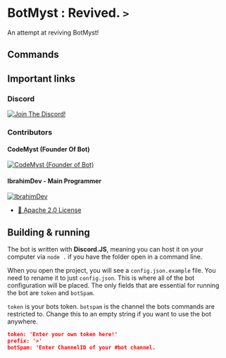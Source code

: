 # BotMyst : Revived. `>`

An attempt at reviving BotMyst!  

## Commands

## Important links


### Discord
[![Join The Discord!](https://img.shields.io/discord/298510542535000065?color=orange&label=Join%20The%20Discord!%21)](https://discord.gg/QBJu4Dq)


### Contributors

#### CodeMyst (Founder Of Bot)
[![CodeMyst (Founder of Bot)](https://img.shields.io/github/followers/codemyst?color=orange&label=Follow%20Them%21&logoColor=green&style=social)](https://github.com/codemyst)

#### IbrahimDev - Main Programmer 
[![IbrahimDev](https://img.shields.io/github/followers/minidevz?color=orange&label=Follow%20Them%21&logoColor=green&style=social)](https://github.com/minidevz)
 

- [📝 Apache 2.0 License](https://github.com/BotMyst/BotMystRevival/blob/master/LICENSE)

## Building & running

The bot is written with **Discord.JS**, meaning you can host it on your computer via `node .` if you have the folder open in a command line.

When you open the project, you will see a `config.json.example` file. You need to rename it to just `config.json`. This is where all of the bot configuration will be placed. The only fields that are essential for running the bot are `token` and `botSpam`.

`token` is your bots token.
`botspam` is the channel the bots commands are restricted to. Change this to an empty string if you want to use the bot anywhere.

```config.json
token: 'Enter your own token here!'
prefix: '>'
botSpam: 'Enter ChannelID of your #bot channel.
```
